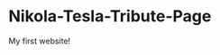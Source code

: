 # Nikola-Tesla-Tribute-Page
My first website!
<link href="../Nikola-Tesla-Tribute-Page/tesla.html">
